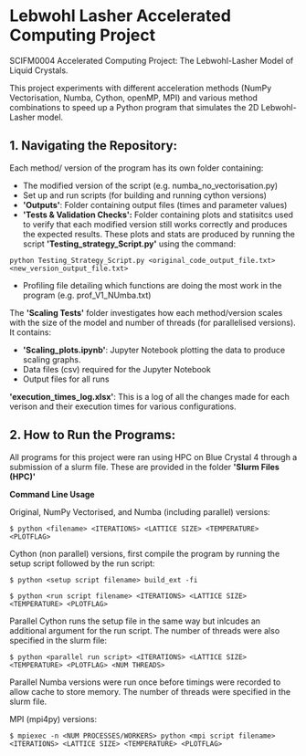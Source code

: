 # Lebwohl Lasher Accelerated Computing Project 
SCIFM0004 Accelerated Computing Project: The Lebwohl-Lasher Model of Liquid Crystals.

This project experiments with different acceleration methods (NumPy Vectorisation, Numba, Cython, openMP, MPI) and various method combinations to speed up a Python program that simulates the 2D Lebwohl-Lasher model.

## 1. Navigating the Repository:
Each method/ version of the program has its own folder containing:

- The modified version of the script (e.g. numba_no_vectorisation.py)
- Set up and run scripts (for building and running cython versions)
- **'Outputs'**: Folder containing output files (times and parameter values)
- **'Tests & Validation Checks':** Folder containing plots and statisitcs used to verify that each modified version still works correctly and produces the expected results. These plots and stats are produced by running the script **'Testing_strategy_Script.py'** using the command:
```
python Testing_Strategy_Script.py <original_code_output_file.txt> <new_version_output_file.txt>
```

- Profiling file detailing which functions are doing the most work in the program (e.g. prof_V1_NUmba.txt)

The **'Scaling Tests'** folder investigates how each method/version scales with the size of the model and number of threads (for parallelised versions). It contains:

- **'Scaling_plots.ipynb'**: Jupyter Notebook plotting the data to produce scaling graphs.
- Data files (csv) required for the Jupyter Notebook
- Output files for all runs

**'execution_times_log.xlsx'**: This is a log of all the changes made for each verison and their execution times for various configurations.



## 2. How to Run the Programs:
All programs for this project were ran using HPC on Blue Crystal 4 through a submission of a slurm file. These are provided in the folder **'Slurm Files (HPC)'**

**Command Line Usage**

Original, NumPy Vectorised, and Numba (including parallel) versions:

```
$ python <filename> <ITERATIONS> <LATTICE SIZE> <TEMPERATURE> <PLOTFLAG>
```

Cython (non parallel) versions, first compile the program by running the setup script followed by the run script:

```
$ python <setup script filename> build_ext -fi
```
```
$ python <run script filename> <ITERATIONS> <LATTICE SIZE> <TEMPERATURE> <PLOTFLAG>
```

Parallel Cython runs the setup file in the same way but inlcudes an additional argument for the run script. The number of threads were also specified in the slurm file:

```
$ python <parallel run script> <ITERATIONS> <LATTICE SIZE> <TEMPERATURE> <PLOTFLAG> <NUM THREADS>
```

Parallel Numba versions were run once before timings were recorded to allow cache to store memory. The number of threads were specified in the slurm file.

MPI (mpi4py) versions:

```
$ mpiexec -n <NUM PROCESSES/WORKERS> python <mpi script filename> <ITERATIONS> <LATTICE SIZE> <TEMPERATURE> <PLOTFLAG>
```






